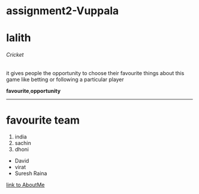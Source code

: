 
# assignment2-Vuppala

#  lalith 

######  Cricket 

 it gives people the opportunity to choose their favourite things about this game like betting or following a particular player

**favourite**,**opportunity**

***
# favourite team

1. india
2. sachin
3. dhoni

* David
* virat 
* Suresh Raina

[link to AboutMe](AboutMe.md)




